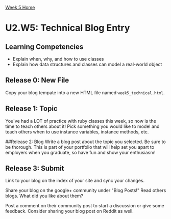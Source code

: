 [Week 5 Home](../)

# U2.W5: Technical Blog Entry

## Learning Competencies
- Explain when, why, and how to use classes
- Explain how data structures and classes can model a real-world object


## Release 0: New File
Copy your blog tempate into a new HTML file named `week5_technical.html`. 

## Release 1: Topic
You've had a LOT of practice with ruby classes this week, so now is the time to teach others about it! Pick something you would like to model and teach others when to use instance variables, instance methods, etc. 

##Release 2: Blog
Write a blog post about the topic you selected. 
Be sure to be thorough. This is part of your portfolio that will help set you apart to employers when you graduate, so have fun and show your enthusiasm!

## Release 3: Submit
Link to your blog on the index of your site and sync your changes. 

Share your blog on the google+ community under "Blog Posts!" Read others blogs. What did you like about them? 

Post a comment on their community post to start a discussion or give some feedback.  Consider sharing your blog post on Reddit as well.

